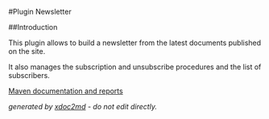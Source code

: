
#Plugin Newsletter

##Introduction

This plugin allows to build a newsletter from the latest documents published on the site.

It also manages the subscription and unsubscribe procedures and the list of subscribers.


[Maven documentation and reports](http://dev.lutece.paris.fr/plugins/plugin-newsletter/)



 *generated by [xdoc2md](https://github.com/lutece-platform/tools-maven-xdoc2md-plugin) - do not edit directly.*
